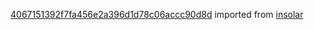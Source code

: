 [4067151392f7fa456e2a396d1d78c06accc90d8d](https://github.com/insolar/insolar/commit/4067151392f7fa456e2a396d1d78c06accc90d8d) imported from [insolar](https://github.com/insolar/insolar)
